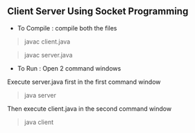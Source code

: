 ## Client Server Using Socket Programming

* To Compile :
compile both the files

> javac client.java

> javac server.java

* To Run : 
Open 2 command windows

Execute server.java first in the first command window

> java server

Then execute client.java in the second command window
> java client


